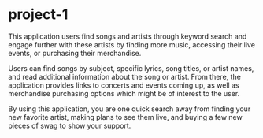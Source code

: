 # project-1

This application users find songs and artists through keyword search and engage further with these artists by finding more music, accessing their live events, or purchasing their merchandise. 

Users can find songs by subject, specific lyrics, song titles, or artist names, and read additional information about the song or artist. From there, the application provides links to concerts and events coming up, as well as merchandise purchasing options which might be of interest to the user. 

By using this application, you are one quick search away from finding your new favorite artist, making plans to see them live, and buying a few new pieces of swag to show your support. 